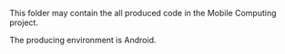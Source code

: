 This folder may contain the all produced code
in the Mobile Computing project.

The producing environment is Android.
